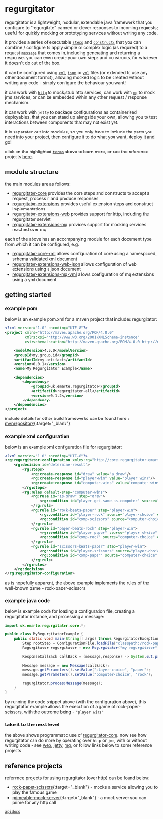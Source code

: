 # regurgitator

regurgitator is a lightweight, modular, extendable java framework that you configure to "regurgitate" canned or clever responses to incoming requests; useful for quickly mocking or prototyping services without writing any code.

it provides a series of executable [``steps``](https://talmeym.github.io/regurgitator-core#steps) and [``constructs``](https://talmeym.github.io/regurgitator-core#constructs) that you can combine / configure to apply simple or complex logic (as required) to a request [``message``](https://talmeym.github.io/regurgitator-core#messages) that comes in, including generating and returning a response. you can even create your own steps and constructs, for whatever it doesn't do out of the box. 

it can be configured using [``xml``](https://talmeym.github.io/regurgitator-core-xml#xml-configuration-of-regurgitator), [``json``](https://talmeym.github.io/regurgitator-core-json#json-configuration-of-regurgitator) or [``yml``](https://talmeym.github.io/regurgitator-core-yml#yml-configuration-of-regurgitator)  files (or extended to use any other document format), allowing mocked logic to be created without writing any code - simply configure the behaviour you want!

it can work with [``http``](https://talmeym.github.io/regurgitator-extensions-web#regurgitator-over-http) to mock/stub http services, can work with [``mq``](https://talmeym.github.io/regurgitator-extensions-mq#regurgitator-over-mq) to mock jms services, or can be embedded within any other request / response mechanism. 

it can work with [``jetty``](https://talmeym.github.io/regurgitator-extensions-web#jetty) to package configurations as containerized deployables, that you can stand up alongside your own, allowing you to test interactions between components that may not exist yet.

it is separated out into modules, so you only have to include the parts you need into your project, then configure it to do what you want, deploy it and go!

click on the highlighted [``terms``](https://talmeym.github.io/regurgitator-all#regurgitator) above to learn more, or see the reference projects [here](https://talmeym.github.io/regurgitator-all#reference-projects).

## module structure

the main modules are as follows:

- [regurgitator-core](https://talmeym.github.io/regurgitator-core#regurgitator-core) provides the core steps and constructs to accept a request, process it and produce responses
- [regurgitator-extensions](https://talmeym.github.io/regurgitator-extensions#regurgitator-extensions) provides useful extension steps and construct implementations
- [regurgitator-extensions-web](https://talmeym.github.io/regurgitator-extensions-web#regurgitator-extensions-web) provides support for http, including the regurgitator servlet
- [regurgitator-extensions-mq](https://talmeym.github.io/regurgitator-extensions-mq#regurgitator-extensions-mq) provides support for mocking services reached over mq

each of the above has an accompanying module for each document type from which it can be configured, e.g.

- [regurgitator-core-xml](https://talmeym.github.io/regurgitator-core-xml) allows configuration of core using a namespaced, schema validated xml document
- [regurgitator-extensions-web-json](https://talmeym.github.io/regurgitator-core-web-json) allows configuration of web extensions using a json document
- [regurgitator-extensions-mq-yml](https://talmeym.github.io/regurgitator-extensions-mq-yml) allows configuration of mq extensions using a yml document

## getting started

### example pom

below is an example pom.xml for a maven project that includes regurgitator:

```xml
<?xml version="1.0" encoding="UTF-8"?>
<project xmlns="http://maven.apache.org/POM/4.0.0"
         xmlns:xsi="http://www.w3.org/2001/XMLSchema-instance"
         xsi:schemaLocation="http://maven.apache.org/POM/4.0.0 http://maven.apache.org/xsd/maven-4.0.0.xsd">

    <modelVersion>4.0.0</modelVersion>
    <groupId>my.group.id</groupId>
    <artifactId>my-artifact</artifactId>
    <version>0.0.1</version>
    <name>My Regurgitator Example</name>

    <dependencies>
        <dependency>
            <groupId>uk.emarte.regurgitator</groupId>
            <artifactId>regurgitator-all</artifactId>
            <version>0.1.2</version>
        </dependency>
    </dependencies>
</project>
```

include details for other build frameworks can be found here : [mvnrepository](https://mvnrepository.com/artifact/uk.emarte.regurgitator/regurgitator-all){:target="_blank"}

### example xml configuration

below is an example xml configuration file for regurgitator:

```xml
<?xml version="1.0" encoding="UTF-8"?>
<rg:regurgitator-configuration xmlns:rg="http://core.regurgitator.emarte.uk" xmlns:xsi="http://www.w3.org/2001/XMLSchema-instance" xsi:schemaLocation="http://core.regurgitator.emarte.uk regurgitatorCore.xsd" id="rock-paper-scissors">
    <rg:decision id="determine-result">
        <rg:steps>
            <rg:create-response id="draw" value="a draw"/>
            <rg:create-response id="player-win" value="player wins"/>
            <rg:create-response id="computer-wins" value="computer wins"/>
        </rg:steps>
        <rg:rules default-step="computer-wins">
            <rg:rule id="is-draw" step="draw">
                <rg:condition id="player-got-same-as-computer" source="player-choice" equals-param="computer-choice"/>
            </rg:rule>
            <rg:rule id="rock-beats-paper" step="player-win">
                <rg:condition id="player-rock" source="player-choice" equals="rock"/>
                <rg:condition id="comp-scissors" source="computer-choice" equals="scissors"/>
            </rg:rule>
            <rg:rule id="paper-beats-rock" step="player-win">
                <rg:condition id="player-paper" source="player-choice" equals="paper"/>
                <rg:condition id="comp-rock" source="computer-choice" equals="rock"/>
            </rg:rule>
            <rg:rule id="scissors-beats-paper" step="player-win">
                <rg:condition id="player-scissors" source="player-choice" equals="scissors"/>
                <rg:condition id="comp-paper" source="computer-choice" equals="paper"/>
            </rg:rule>
        </rg:rules>
    </rg:decision>
</rg:regurgitator-configuration>
```

as is hopefully apparent, the above example implements the rules of the well-known game - rock-paper-scissors

### example java code

below is example code for loading a configuration file, creating a regurgitator instance, and processing a message:

```java
import uk.emarte.regurgitator.core.*;

public class MyRegurgitatorExample {
    public static void main(String[] args) throws RegurgitatorException {
        Step rootStep = ConfigurationFile.loadFile("classpath:/rock-paper-scissors.xml");
        Regurgitator regurgitator = new Regurgitator("my-regurgitator", rootStep);

        ResponseCallBack callBack = (message,response) -> System.out.println(response);

        Message message = new Message(callBack);
        message.getParameters().setValue("player-choice", "paper");
        message.getParameters().setValue("computer-choice", "rock");

        regurgitator.processMessage(message);
    }
}
```

by running the code snippet above (with the configuration above), this regurgitator example allows the execution of a game of rock-paper-scissors, with the outcome being - ```"player wins"```

### take it to the next level

the above shows programmatic use of [regurgitator-core](https://talmeym.github.io/regurgitator-core#regurgitator-core). now see how regurgitator can do more by operating over ``http`` or ``jms``, with or without writing code - see [web](https://talmeym.github.io/regurgitator-extensions-web#regurgitator-extensions-web), [jetty](https://talmeym.github.io/regurgitator-extensions-jetty/#regurgitator-extensions-jetty), [mq](https://talmeym.github.io/regurgitator-extensions-mq#regurgitator-extensions-mq), or follow links below to some reference projects

## reference projects

reference projects for using regurgitator (over http) can be found below: 
- [rock-paper-scissors](https://github.com/talmeym/rock-paper-scissors){:target="_blank"}  - mocks a service allowing you to play the famous game
- [primeable-mock-server](https://github.com/talmeym/primeable-mock-server){:target="_blank"}  - a mock server you can prime for any http call

[``apidocs``](https://regurgitator.emarte.uk/apidocs/regurgitator-all/0.1.2/) 
